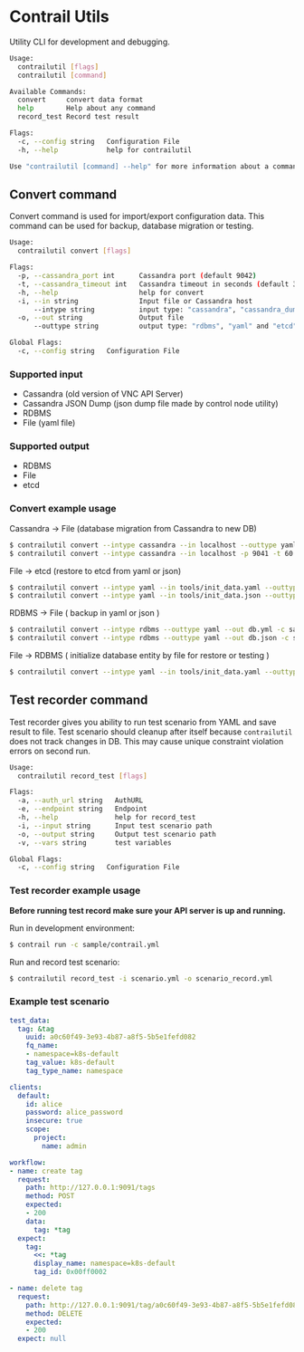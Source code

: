 # Contrail Utils

Utility CLI for development and debugging.

```bash
Usage:
  contrailutil [flags]
  contrailutil [command]

Available Commands:
  convert     convert data format
  help        Help about any command
  record_test Record test result

Flags:
  -c, --config string   Configuration File
  -h, --help            help for contrailutil

Use "contrailutil [command] --help" for more information about a command.
```

## Convert command

Convert command is used for import/export configuration data.
This command can be used for backup, database migration or testing.

```bash
Usage:
  contrailutil convert [flags]

Flags:
  -p, --cassandra_port int      Cassandra port (default 9042)
  -t, --cassandra_timeout int   Cassandra timeout in seconds (default 3600)
  -h, --help                    help for convert
  -i, --in string               Input file or Cassandra host
      --intype string           input type: "cassandra", "cassandra_dump", "yaml" and "rdbms" are supported
  -o, --out string              Output file
      --outtype string          output type: "rdbms", "yaml" and "etcd" are supported

Global Flags:
  -c, --config string   Configuration File
```

### Supported input

- Cassandra (old version of VNC API Server)
- Cassandra JSON Dump (json dump file made by control node utility)
- RDBMS
- File (yaml file)

### Supported output

- RDBMS
- File
- etcd

### Convert example usage

Cassandra -> File (database migration from Cassandra to new DB)

```bash
$ contrailutil convert --intype cassandra --in localhost --outtype yaml --out dbdata.yaml
$ contrailutil convert --intype cassandra --in localhost -p 9041 -t 60 --outtype yaml --out dbdata.yaml
```

File -> etcd (restore to etcd from yaml or json)

```bash
$ contrailutil convert --intype yaml --in tools/init_data.yaml --outtype etcd -c sample/contrail.yml
$ contrailutil convert --intype yaml --in tools/init_data.json --outtype etcd -c sample/contrail.yml
```

RDBMS -> File ( backup in yaml or json )

```bash
$ contrailutil convert --intype rdbms --outtype yaml --out db.yml -c sample/contrail.yml
$ contrailutil convert --intype rdbms --outtype yaml --out db.json -c sample/contrail.yml
```

File -> RDBMS ( initialize database entity by file for restore or testing )

```bash
$ contrailutil convert --intype yaml --in tools/init_data.yaml --outtype rdbms -c sample/contrail.yml
```

## Test recorder command

Test recorder gives you ability to run test scenario from YAML and save result to file.
Test scenario should cleanup after itself because `contrailutil` does not track changes in DB.
This may cause unique constraint violation errors on second run.

```bash
Usage:
  contrailutil record_test [flags]

Flags:
  -a, --auth_url string   AuthURL
  -e, --endpoint string   Endpoint
  -h, --help              help for record_test
  -i, --input string      Input test scenario path
  -o, --output string     Output test scenario path
  -v, --vars string       test variables

Global Flags:
  -c, --config string   Configuration File
```

### Test recorder example usage

**Before running test record make sure your API server is up and running.**

Run in development environment:

```bash
$ contrail run -c sample/contrail.yml
```

Run and record test scenario:

```bash
$ contrailutil record_test -i scenario.yml -o scenario_record.yml
```

### Example test scenario

```yaml
test_data:
  tag: &tag
    uuid: a0c60f49-3e93-4b87-a8f5-5b5e1fefd082
    fq_name:
    - namespace=k8s-default
    tag_value: k8s-default
    tag_type_name: namespace

clients:
  default:
    id: alice
    password: alice_password
    insecure: true
    scope:
      project:
        name: admin

workflow:
- name: create tag
  request:
    path: http://127.0.0.1:9091/tags
    method: POST
    expected:
    - 200
    data:
      tag: *tag
  expect:
    tag:
      <<: *tag
      display_name: namespace=k8s-default
      tag_id: 0x00ff0002

- name: delete tag
  request:
    path: http://127.0.0.1:9091/tag/a0c60f49-3e93-4b87-a8f5-5b5e1fefd082
    method: DELETE
    expected:
    - 200
  expect: null
```
